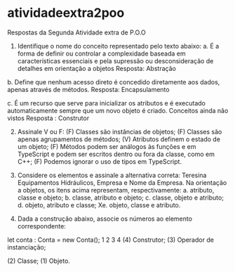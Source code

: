 # atividadeextra2poo
Respostas da Segunda Atividade extra de P.O.O

1. Identifique o nome do conceito representado pelo texto abaixo:
a. É a forma de definir ou controlar a complexidade baseada em
características essenciais e pela supressão ou desconsideração de
detalhes em orientação a objetos
Resposta: Abstração

b. Define que nenhum acesso direto é concedido diretamente aos dados,
apenas através de métodos.
Resposta: Encapsulamento

c. É um recurso que serve para inicializar os atributos e é executado
automaticamente sempre que um novo objeto é criado.
Conceitos ainda não vistos
Resposta : Construtor

2. Assinale V ou F:
(F) Classes são instâncias de objetos;
(F) Classes são apenas agrupamentos de métodos;
(V) Atributos definem o estado de um objeto;
(F) Métodos podem ser análogos às funções e em TypeScript e podem ser
escritos dentro ou fora da classe, como em C++;
(F) Podemos ignorar o uso de tipos em TypeScript.

3. Considere os elementos e assinale a alternativa correta: Teresina Equipamentos
Hidráulicos, Empresa e Nome da Empresa. Na orientação a objetos, os itens acima
representam, respectivamente:
a. atributo, classe e objeto;
b. classe, atributo e objeto;
c. classe, objeto e atributo;
d. objeto, atributo e classe;
Xe. objeto, classe e atributo.

4. Dada a construção abaixo, associe os números ao elemento correspondente:
       
let conta : Conta = new Conta();
       1      2      3     4
(4) Construtor;
(3) Operador de instanciação;

(2) Classe;
(1) Objeto.
